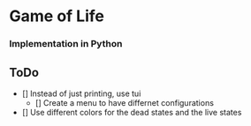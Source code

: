 # Game of Life
### Implementation in Python

## ToDo
- [] Instead of just printing, use tui
    - [] Create a menu to have differnet configurations
- [] Use different colors for the dead states and the live states
